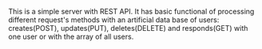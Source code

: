 This is a simple server with REST API. It has basic functional of processing different request's methods with an artificial data base of users: creates(POST), updates(PUT), deletes(DELETE) and responds(GET) with one user or with the array of all users.